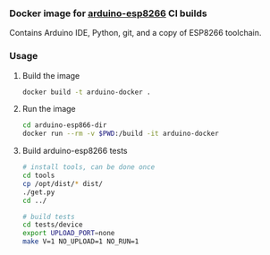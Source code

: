 ### Docker image for [arduino-esp8266](https://github.com/esp8266/Arduino) CI builds

Contains Arduino IDE, Python, git, and a copy of ESP8266 toolchain.


### Usage

1. Build the image

    ```bash
    docker build -t arduino-docker .
    ```

2. Run the image

    ```bash
    cd arduino-esp866-dir
    docker run --rm -v $PWD:/build -it arduino-docker
    ```

3. Build arduino-esp8266 tests

    ```bash
    # install tools, can be done once
    cd tools
    cp /opt/dist/* dist/
    ./get.py
    cd ../

    # build tests
    cd tests/device
    export UPLOAD_PORT=none
    make V=1 NO_UPLOAD=1 NO_RUN=1
    ```
